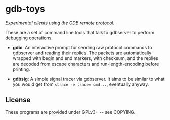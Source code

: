 # gdb-toys

*Experimental clients using the GDB remote protocol.*

These are a set of command line tools that talk to gdbserver to perform
debugging operations.

* **gdbi**: An interactive prompt for sending raw protocol commands to gdbserver
  and reading their replies.  The packets are automatically wrapped with begin
  and end markers, with checksum, and the replies are decoded from escape
  characters and run-length-encoding before printing.

* **gdbsig**: A simple signal tracer via gdbserver.  It aims to be similar to
  what you would get from `strace -e trace= cmd...`, eventually anyway.

## License

These programs are provided under GPLv3+ -- see COPYING.
